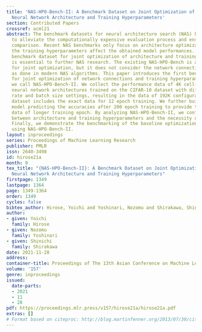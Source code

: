 ```yaml
---
title: 'NAS-HPO-Bench-II: A Benchmark Dataset on Joint Optimization of Convolutional
  Neural Network Architecture and Training Hyperparameters'
section: Contributed Papers
crossref: acml21
abstract: The benchmark datasets for neural architecture search (NAS) have been developed
  to alleviate the computationally expensive evaluation process and ensure a fair
  comparison. Recent NAS benchmarks only focus on architecture optimization, although
  the training hyperparameters affect the obtained model performances. Building the
  benchmark dataset for joint optimization of architecture and training hyperparameters
  is essential to further NAS research. The existing NAS-HPO-Bench is a benchmark
  for joint optimization, but it does not consider the network connectivity design
  as done in modern NAS algorithms. This paper introduces the first benchmark dataset
  for joint optimization of network connections and training hyperparameters, which
  we call NAS-HPO-Bench-II. We collect the performance data of 4K cell-based convolutional
  neural network architectures trained on the CIFAR-10 dataset with different learning
  rate and batch size settings, resulting in the data of 192K configurations. The
  dataset includes the exact data for 12 epoch training. We further build the surrogate
  model predicting the accuracies after 200 epoch training to provide the performance
  data of longer training epoch. By analyzing NAS-HPO-Bench-II, we confirm the dependency
  between architecture and training hyperparameters and the necessity of joint optimization.
  Finally, we demonstrate the benchmarking of the baseline optimization algorithms
  using NAS-HPO-Bench-II.
layout: inproceedings
series: Proceedings of Machine Learning Research
publisher: PMLR
issn: 2640-3498
id: hirose21a
month: 0
tex_title: "{NAS-HPO-Bench-II}: A Benchmark Dataset on Joint Optimization of Convolutional
  Neural Network Architecture and Training Hyperparameters"
firstpage: 1349
lastpage: 1364
page: 1349-1364
order: 1349
cycles: false
bibtex_author: Hirose, Yoichi and Yoshinari, Nozomu and Shirakawa, Shinichi
author:
- given: Yoichi
  family: Hirose
- given: Nozomu
  family: Yoshinari
- given: Shinichi
  family: Shirakawa
date: 2021-11-28
address:
container-title: Proceedings of The 13th Asian Conference on Machine Learning
volume: '157'
genre: inproceedings
issued:
  date-parts:
  - 2021
  - 11
  - 28
pdf: https://proceedings.mlr.press/v157/hirose21a/hirose21a.pdf
extras: []
# Format based on citeproc: http://blog.martinfenner.org/2013/07/30/citeproc-yaml-for-bibliographies/
---
```

